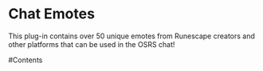 # Chat Emotes
This plug-in contains over 50 unique emotes from Runescape creators and other platforms that can be used in the OSRS chat!


#Contents
